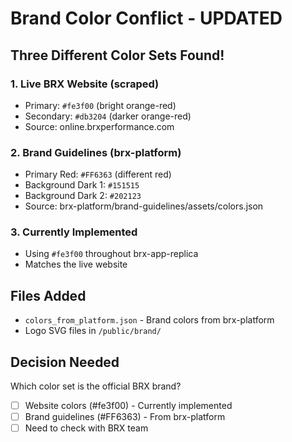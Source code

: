 # Brand Color Conflict - UPDATED

## Three Different Color Sets Found!

### 1. Live BRX Website (scraped)
- Primary: `#fe3f00` (bright orange-red)
- Secondary: `#db3204` (darker orange-red)
- Source: online.brxperformance.com

### 2. Brand Guidelines (brx-platform)
- Primary Red: `#FF6363` (different red)
- Background Dark 1: `#151515`
- Background Dark 2: `#202123`
- Source: brx-platform/brand-guidelines/assets/colors.json

### 3. Currently Implemented
- Using `#fe3f00` throughout brx-app-replica
- Matches the live website

## Files Added
- `colors_from_platform.json` - Brand colors from brx-platform
- Logo SVG files in `/public/brand/`

## Decision Needed
Which color set is the official BRX brand?
- [ ] Website colors (#fe3f00) - Currently implemented
- [ ] Brand guidelines (#FF6363) - From brx-platform
- [ ] Need to check with BRX team 